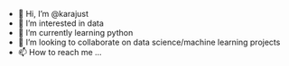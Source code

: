 - 👋 Hi, I’m @karajust
- 👀 I’m interested in data
- 🌱 I’m currently learning python
- 💞️ I’m looking to collaborate on data science/machine learning projects
- 📫 How to reach me ...

<!---
karajust/karajust is a ✨ special ✨ repository because its `README.md` (this file) appears on your GitHub profile.
You can click the Preview link to take a look at your changes.
--->
